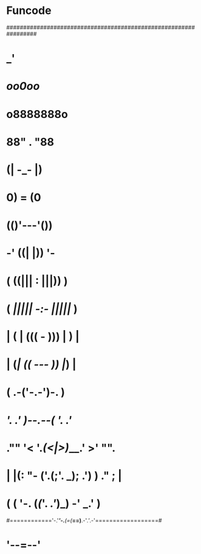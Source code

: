 # Funcode
#################################################################
#                                                               #
#                            _'                                 #
#                         _oo0oo_                               #
#                        o8888888o                              #
#                        88" . "88                              #
#                        (| -_- |)                              #
#                        0)  =  (0                              #
#                     __(()'---'())__                           #
#                   -'  ((|     |))  '-                         #
#                  (  ((|||  :  |||))  )                        #
#                 (  _||||| -:- |||||_  )                       #
#                 | ( | (((  -  ))) | ) |                       #
#                 | (_|  (( --- ))  |_) |                       #
#                 (   .-(__'-.-'__)-.   )                       #
#               ___'. .'  )--.--(  '. .'___                     #
#            ."" '<  '.___(_<|>_)___.'  >' "".                  #
#           | |(:  "- ('.(;'. _); .') )  ." ; |                 #
#           (  ( '-.   (_(_'. _.'_)_)  -' _.' )                 #
#============'-.'___'-.__(=(___==)__.-'_.'_.-'==================#
#                         '--=--'                               #
